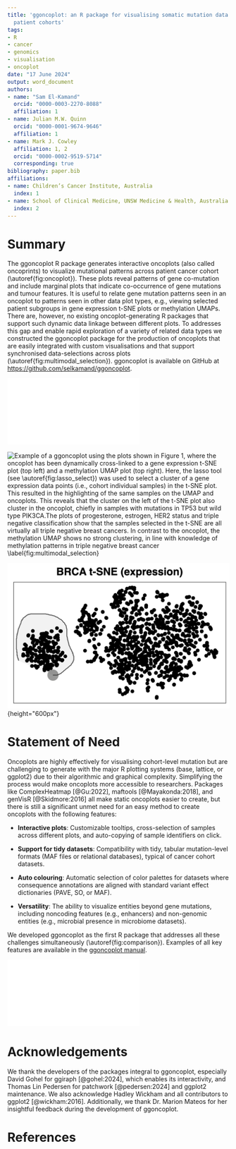 ```yaml
---
title: 'ggoncoplot: an R package for visualising somatic mutation data from cancer
  patient cohorts'
tags:
- R
- cancer
- genomics
- visualisation
- oncoplot
date: "17 June 2024"
output: word_document
authors:
- name: "Sam El-Kamand"
  orcid: "0000-0003-2270-8088"
  affiliation: 1
- name: Julian M.W. Quinn
  orcid: "0000-0001-9674-9646"
  affiliation: 1
- name: Mark J. Cowley
  affiliation: 1, 2
  orcid: "0000-0002-9519-5714"
  corresponding: true
bibliography: paper.bib
affiliations:
- name: Children’s Cancer Institute, Australia
  index: 1
- name: School of Clinical Medicine, UNSW Medicine & Health, Australia
  index: 2
---
```


# Summary

The ggoncoplot R package generates interactive oncoplots (also called oncoprints) to visualize mutational patterns across patient cancer cohort (\autoref{fig:oncoplot}). These plots reveal patterns of gene co-mutation and include marginal plots that indicate co-occurrence of gene mutations and tumour features.  It is useful to relate gene mutation patterns seen in an oncoplot to patterns seen in other data plot types, e.g., viewing selected patient subgroups in gene expression t-SNE plots or methylation UMAPs. There are, however, no existing oncoplot-generating R packages that support such dynamic data linkage between different plots. To addresses this gap and enable rapid exploration of a variety of related data types we constructed the ggoncoplot package for the production of oncoplots that are easily integrated with custom visualisations and that support synchronised data-selections across plots (\autoref{fig:multimodal_selection}). ggoncoplot is available on GitHub at <https://github.com/selkamand/ggoncoplot>.

![ggoncoplot output visualising mutational trends in the TCGA breast carcinoma cohort. Individual patient samples are plotted on the x-axis, ordered by ggoncoplot. The plot indicates (y-axis, sorted by genes mutation frequency) that PIK3CA is the most frequently mutated gene, followed by TP53. Marginal plots indicate the total number of mutations per sample (top), and the number of samples showing mutations in each gene, coloured by mutation type (right). A range of clinical features, including progesterone and estrogen receptor status are shown on the marginal plot at the bottom. \label{fig:oncoplot}](oncoplot.pdf)


![Example of a ggoncoplot using the plots shown in Figure 1, where the oncoplot has been dynamically cross-linked to a gene expression t-SNE plot (top left) and a methylation UMAP plot (top right). Here, the lasso tool (see \autoref{fig:lasso_select}) was used to select a cluster of a gene expression data points (i.e., cohort individual samples) in the t-SNE plot. This resulted in the highlighting of the same samples on the UMAP and oncoplots. This reveals that the cluster on the left of the t-SNE plot also cluster in the oncoplot, chiefly in samples with mutations in TP53 but wild type PIK3CA.The plots of progesterone, estrogen, HER2 status and triple negative classification show that the samples selected in the t-SNE are all virtually all triple negative breast cancers.  In contrast to the oncoplot, the methylation UMAP shows no strong clustering, in line with knowledge of methylation patterns in triple negative breast cancer \label{fig:multimodal_selection}](multimodal_selection.png)


![Example image of the t-SNE plot where the lasso tool is being used to manually delineate a data point cluster on the left side.\label{fig:lasso_select}](lasso_select.png){height="600px"}


# Statement of Need

Oncoplots are highly effectively for visualising cohort-level mutation but are challenging to generate with the major R plotting systems (base, lattice, or ggplot2) due to their algorithmic and graphical complexity. Simplifying the process would make oncoplots more accessible to researchers. Packages like ComplexHeatmap [@Gu:2022], maftools [@Mayakonda:2018], and genVisR [@Skidmore:2016] all make static oncoplots easier to create, but there is still a significant unmet need for an easy method to create oncoplots with the following features:

-	**Interactive plots**: Customizable tooltips, cross-selection of samples across different plots, and auto-copying of sample identifiers on click.

-	**Support for tidy datasets**: Compatibility with tidy, tabular mutation-level formats (MAF files or relational databases), typical of cancer cohort datasets.

-	**Auto colouring**: Automatic selection of color palettes for datasets where consequence annotations are aligned with standard variant effect dictionaries (PAVE, SO, or MAF).

- **Versatility**: The ability to visualize entities beyond gene mutations, including noncoding features (e.g., enhancers) and non-genomic entities (e.g., microbial presence in microbiome datasets). 


We developed ggoncoplot as the first R package that addresses all these challenges simultaneously (\autoref{fig:comparison}). Examples of all key features are available in the [ggoncoplot manual](https://selkamand.github.io/ggoncoplot/articles/manual.html).


![Comparison of R packages for creating oncoplots. ^1^Requires the shiny and interactiveComplexHeatmap packages. ^2^Requires the user to first summarise mutations at the gene level as a sample by gene character matrix with mutations separated by semicolons (wide format). ^3^For MAF inputs the most severe consequence is chosen, however for non-MAF datasets users must manually define the mutation impact hierarchy. ^4^Non-unique mutation types are treated as one observation, however if different mutation types affect one gene, the indiviual mutations can be plotted with different shapes/configurations in a user-configured manner. \label{fig:comparison}](ggoncoplot_comparision.pdf)


# Acknowledgements

We thank the developers of the packages integral to ggoncoplot, especially David Gohel for ggiraph [@gohel:2024], which enables its interactivity, and Thomas Lin Pedersen for patchwork [@pedersen:2024] and ggplot2 maintenance. We also acknowledge Hadley Wickham and all contributors to ggplot2 [@wickham:2016]. 
Additionally, we thank Dr. Marion Mateos for her insightful feedback during the development of ggoncoplot.

# References
